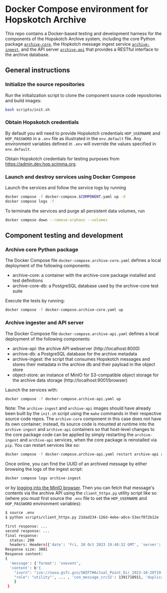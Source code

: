 # Docker Compose environment for Hopskotch Archive

This repo contains a Docker-based testing and development harness for the components of the Hopskotch Archive system, including the core Python package [`archive-core`](https://github.com/scimma/archive-core), the Hopkotch message ingest service [`archive-ingest`](https://github.com/scimma/archive-ingest), and the API server [`archive-api`](https://github.com/scimma/archive-api) that provides a RESTful interface to the archive database.

## General instructions

### Initialize the source repositories

Run the initialization script to clone the component source code repositories and build images:

```bash
bash scripts/init.sh
```

### Obtain Hopskotch credentials

By default you will need to provide Hopskotch credentials `HOP_USERNAME` and `HOP_PASSWORD` in a `.env` file as illustrated in the `env.default` file. Any environment variables defined in `.env` will override the values specified in `env.default`. 

Obtain Hopskotch credentials for testing purposes from https://admin.dev.hop.scimma.org.

### Launch and destroy services using Docker Compose

Launch the services and follow the service logs by running

```bash
docker compose -f docker-compose.$COMPONENT.yaml up -d
docker compose logs -f
```

To terminate the services and purge all persistent data volumes, run

```bash
docker compose down --remove-orphans --volumes 
```

## Component testing and development

### Archive core Python package

The Docker Compose file `docker-compose.archive-core.yaml` defines a local deployment of the following components:

- archive-core: a container with the archive-core package installed and test definitions
- archive-core-db: a PostgreSQL database used by the archive-core test suite

Execute the tests by running:

```bash
docker compose -f docker-compose.archive-core.yaml up
```

### Archive ingester and API server

The Docker Compose file `docker-compose.archive-api.yaml` defines a local deployment of the following components:

- archive-api: the archive API webserver (http://localhost:8000)
- archive-db: a PostgreSQL database for the archive metadata
- archive-ingest: the script that consumes Hopskotch messages and stores their metadata in the archive db and their payload in the object store
- object-store: an instance of MinIO for S3-compatible object storage for the archive data storage (http://localhost:9001/browser)

Launch the services with:

```bash
docker compose -f docker-compose.archive-api.yaml up
```

Note: The `archive-ingest` and `archive-api` images should have already been built by the `init.sh` script using the `make` commands in their respective source code repos. The `archive-core` component in this case does not have its own container; instead, its source code is mounted at runtime into the `archive-ingest` and `archive-api` containers so that host-level changes to the core package code can be applied by simply restarting the `archive-ingest` and `archive-api` services, when the core package is reinstalled via `pip`. You can restart services like so:

```bash
docker compose -f docker-compose.archive-api.yaml restart archive-api archive-ingest
```

Once online, you can find the UUID of an archived message by either browsing the logs of the ingest script:

```bash
docker compose logs archive-ingest
```

or by [logging into the MinIO browser](http://localhost:9001/browser). Then you can fetch that message's contents via the archive API using the `client_httpx.py` utility script like so (where you must first source the `.env` file to set the `HOP_USERNAME` and `HOP_PASSWORD` environment variables):

```bash
$ source .env
$ python scripts/client_httpx.py 21dad234-126d-4ebe-a8ce-53ecf072b12e

first response: ...
second response: ...
final response:
  status: 200
  headers: Headers({'date': 'Fri, 20 Oct 2023 19:48:32 GMT', 'server': 'uvicorn', 'authentication-info': 'sid=..., data=...', 'transfer-encoding': 'chunked'})
Response size: 3881
Response content:
{
  'message': {'format': 'voevent', 
  'content': b'{
    "ivorn": "ivo://nasa.gsfc.gcn/SWIFT#Actual_Point_Dir_2023-10-20T19:47:01.26_623869523-907", 
    "role": "utility"', ... , 'con_message_crc32': 1391718911, 'duplicate': False
    }
 }
```
